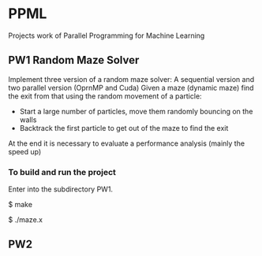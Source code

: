 # PPML
Projects work of Parallel Programming for Machine Learning

## PW1 Random Maze Solver
Implement three version of a random maze solver: 
A sequential version and two parallel version (OprnMP and Cuda)
Given a maze (dynamic maze) find the exit from that using the random
movement of a particle:
  - Start a large number of particles, move them
randomly bouncing on the walls
  - Backtrack the first particle to get out of the maze
to find the exit 


At the end it is necessary to evaluate a performance analysis (mainly the speed up)
### To build and run the project
Enter into the subdirectory PW1. 

$ make

$ ./maze.x


## PW2 

